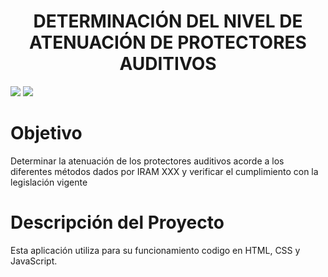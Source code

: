<h1 align="center"> DETERMINACIÓN DEL NIVEL DE ATENUACIÓN DE PROTECTORES AUDITIVOS</h1>
<p align="left">
   <img src="https://img.shields.io/badge/STATUS-EN DESARROLLO-blue">
   <img src="https://img.shields.io/badge/VERSI%C3%93N-1.0.0-blue">
</p>

# Objetivo
  Determinar la atenuación de los protectores auditivos acorde a los diferentes métodos dados por IRAM XXX y verificar el cumplimiento con la legislación vigente

# Descripción del Proyecto
  Esta aplicación utiliza para su funcionamiento codigo en HTML, CSS y JavaScript.

